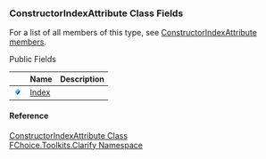 ﻿### ConstructorIndexAttribute Class Fields

For a list of all members of this type, see [ConstructorIndexAttribute members](FChoice.Toolkits.Clarify~FChoice.Toolkits.Clarify.ConstructorIndexAttribute_members.md).

Public Fields

|   | Name | Description |
| --- | --- | --- |
| ![Public Field](dotnetimages/publicField.png) | [Index](FChoice.Toolkits.Clarify~FChoice.Toolkits.Clarify.ConstructorIndexAttribute~Index.md) |   |





#### Reference

[ConstructorIndexAttribute Class](FChoice.Toolkits.Clarify~FChoice.Toolkits.Clarify.ConstructorIndexAttribute.md)  
[FChoice.Toolkits.Clarify Namespace](FChoice.Toolkits.Clarify~FChoice.Toolkits.Clarify_namespace.md)